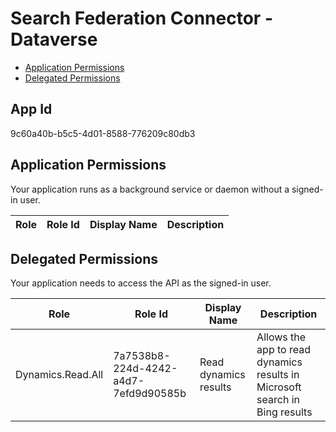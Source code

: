 # Search Federation Connector - Dataverse
- [Application Permissions](#application-permissions)
- [Delegated Permissions](#delegated-permissions)

## App Id
9c60a40b-b5c5-4d01-8588-776209c80db3

## Application Permissions
Your application runs as a background service or daemon without a signed-in user.

| Role | Role Id | Display Name | Description |
|---|---|---|---|

## Delegated Permissions
Your application needs to access the API as the signed-in user. 

| Role | Role Id | Display Name | Description |
|---|---|---|---|
| Dynamics.Read.All | 7a7538b8-224d-4242-a4d7-7efd9d90585b | Read dynamics results | Allows the app to read dynamics results in Microsoft search in Bing results |

